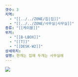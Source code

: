 ```yaml
---
갯수: 3
지역:
  - "[[../../ZONE/집|집]]"
  - "[[../../ZONE/사무실|사무실]]"
종류: "[[케이블]]"
위치:
  - "[[B-LBOX]]"
  - "[[T]]"
  - "[[DESK-W2]]"
상세위치: 
설명: 한개는 집에 두개는 사무실에
---
```

![](http://192.168.50.22/devices/240817_IMG_0117.jpg)